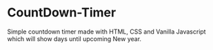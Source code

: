 # CountDown-Timer
Simple countdown timer made with HTML, CSS and Vanilla Javascript which will show days until upcoming New year.

